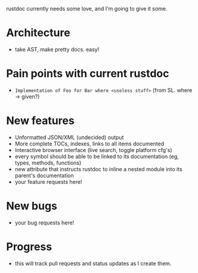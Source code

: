 rustdoc currently needs some love, and I'm going to give it some.

# Architecture

- take AST, make pretty docs. easy!

# Pain points with current rustdoc

- `Implementation of Foo for Bar where <useless stuff>` (from SL. where -> given?) 

# New features

- Unformatted JSON/XML (undecided) output
- More complete TOCs, indexes, links to all items documented
- Interactive browser interface (live search, toggle platform cfg's)
- every symbol should be able to be linked to its documentation (eg, types, methods, functions)
- new attribute that instructs rustdoc to inline a nested module into its parent's documentation
- your feature requests here!

# New bugs

- your bug requests here!

# Progress

- this will track pull requests and status updates as I create them.